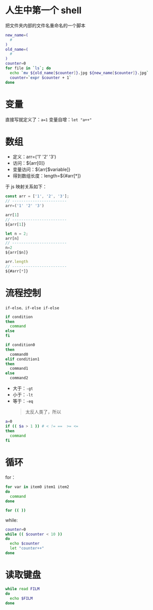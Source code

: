 # 人生中第一个 shell

把文件夹内部的文件名重命名的一个脚本

```sh
new_name=(
  #
)
old_name=(
  #
)
counter=0
for file in `ls`; do
  echo `mv ${old_name[$counter]}.jpg ${new_name[$counter]}.jpg`
  counter=`expr $counter + 1`
done
```

# 变量

直接写就定义了：`a=1`
变量自增：`let "a++"`

# 数组

- 定义：arr=('1' '2' '3')
- 访问：${arr[0]}
- 变量访问：${arr[$variable]}
- 得到数组长度：length=${#arr[*]}

于 js 映射关系如下：

```js
const arr = ['1', '2', '3'];
// ------------------------
arr=('1' '2' '3')

arr[1]
// ------------------------
${arr[1]}

let n = 2;
arr[n]
// ------------------------
n=2
${arr[$n]}

arr.length
// ------------------------
${#arr[*]}
```

# 流程控制

`if-else、if-else if-else`

```sh
if condition
then
  command
else
fi

if condition0
then
  command0
elif condition1
then
  command1
else
  command2
```

- 大于：`-gt`
- 小于：`-lt`
- 等于：`-eq`
  > 太反人类了，所以

```sh
a=0
if (( $a > 1 )) # < != ==  >= <=
then
  command
fi
```

# 循环

for：

```sh
for var in item0 item1 item2
do
  command
done

for (( ))
```

while:

```sh
counter=0
while (( $counter < 10 ))
do
  echo $counter
  let "counter++"
done
```

# 读取键盘

```sh
while read FILM
do
  echo $FILM
done
```
